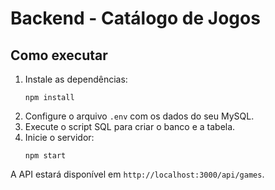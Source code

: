# Backend - Catálogo de Jogos

## Como executar

1. Instale as dependências:
   ```
   npm install
   ```
2. Configure o arquivo `.env` com os dados do seu MySQL.
3. Execute o script SQL para criar o banco e a tabela.
4. Inicie o servidor:
   ```
   npm start
   ```

A API estará disponível em `http://localhost:3000/api/games`.

